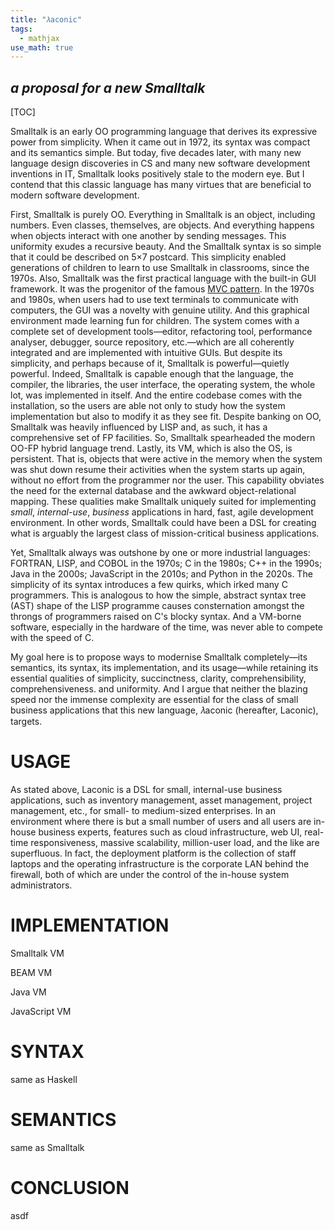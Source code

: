 ```yaml
---
title: "𝜆aconic"
tags:
  - mathjax
use_math: true
---
```


## *a proposal for a new Smalltalk*

[TOC]

Smalltalk is an early OO programming language that derives its expressive power from simplicity. When it came out in 1972, its syntax was compact and its semantics simple. But today, five decades later, with many new language design discoveries in CS and many new software development inventions in IT, Smalltalk looks positively stale to the modern eye. But I contend that this classic language has many virtues that are beneficial to modern software development.

First, Smalltalk is purely OO. Everything in Smalltalk is an object, including numbers. Even classes, themselves, are objects. And everything happens when objects interact with one another by sending messages. This uniformity exudes a recursive beauty. And the Smalltalk syntax is so simple that it could be described on 5×7 postcard. This simplicity enabled generations of children to learn to use Smalltalk in classrooms, since the 1970s. Also, Smalltalk was the first practical language with the built-in GUI framework. It was the progenitor of the famous [MVC pattern](https://en.wikipedia.org/wiki/Model–view–controller). In the 1970s and 1980s, when users had to use text terminals to communicate with computers, the GUI was a novelty with genuine utility. And this graphical environment made learning fun for children. The system comes with a complete set of development tools—editor, refactoring tool, performance analyser, debugger, source repository, etc.—which are all coherently integrated and are implemented with intuitive GUIs. But despite its simplicity, and perhaps because of it, Smalltalk is powerful—quietly powerful. Indeed, Smalltalk is capable enough that the language, the compiler, the libraries, the user interface, the operating system, the whole lot, was implemented in itself. And the entire codebase comes with the installation, so the users are able not only to study how the system implementation but also to modify it as they see fit. Despite banking on OO, Smalltalk was heavily influenced by LISP and, as such, it has a comprehensive set of FP facilities. So, Smalltalk spearheaded the modern OO-FP hybrid language trend. Lastly, its VM, which is also the OS, is persistent. That is, objects that were active in the memory when the system was shut down resume their activities when the system starts up again, without no effort from the programmer nor the user. This capability obviates the need for the external database and the awkward object-relational mapping. These qualities make Smalltalk uniquely suited for implementing *small*, *internal-use*, *business* applications in hard, fast, agile development environment. In other words, Smalltalk could have been a DSL for creating what is arguably the largest class of mission-critical business applications.

Yet, Smalltalk always was outshone by one or more industrial languages: FORTRAN, LISP, and COBOL in the 1970s; C in the 1980s; C++ in the 1990s; Java in the 2000s; JavaScript in the 2010s; and Python in the 2020s. The simplicity of its syntax introduces a few quirks, which irked many C programmers. This is analogous to how the simple, abstract syntax tree (AST) shape of the LISP programme causes consternation amongst the throngs of programmers raised on C's blocky syntax. And a VM-borne software, especially in the hardware of the time, was never able to compete with the speed of C.

My goal here is to propose ways to modernise Smalltalk completely—its semantics, its syntax, its implementation, and its usage—while retaining its essential qualities of simplicity, succinctness, clarity, comprehensibility, comprehensiveness. and uniformity. And I argue that neither the blazing speed nor the immense complexity are essential for the class of small business applications that this new language, 𝜆aconic (hereafter, Laconic), targets.

# USAGE

As stated above, Laconic is a DSL for small, internal-use business applications, such as inventory management, asset management, project management, etc., for small- to medium-sized enterprises. In an environment where there is but a small number of users and all users are in-house business experts, features such as cloud infrastructure, web UI, real-time responsiveness, massive scalability, million-user load, and the like are superfluous. In fact, the deployment platform is the collection of staff laptops and the operating infrastructure is the corporate LAN behind the firewall, both of which are under the control of the in-house system administrators.

# IMPLEMENTATION

Smalltalk VM

BEAM VM

Java VM

JavaScript VM

# SYNTAX

same as Haskell

# SEMANTICS

same as Smalltalk

# CONCLUSION

asdf
